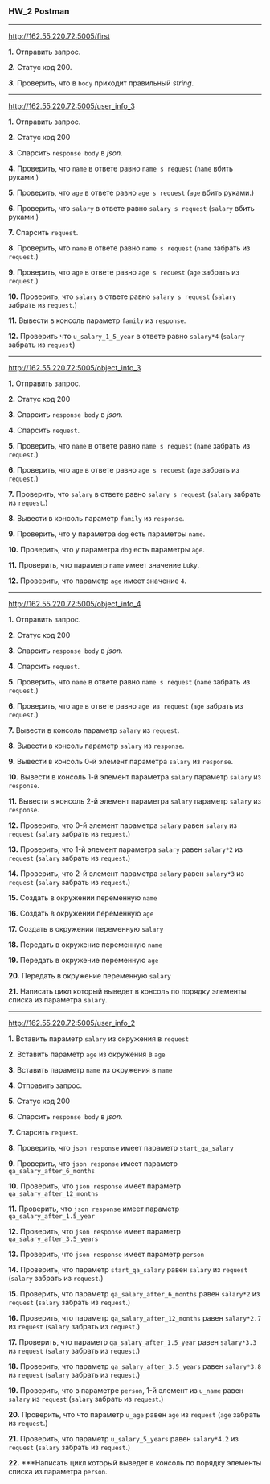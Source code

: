 ### HW_2 Postman

___
http://162.55.220.72:5005/first

**1.** Отправить запрос.

***2.*** Статус код 200.

***3.*** Проверить, что в `body` приходит правильный *string*.
___
http://162.55.220.72:5005/user_info_3

**1.** Отправить запрос.

**2.** Статус код 200

**3.** Спарсить `response body` в *json*.

**4.** Проверить, что `name` в ответе равно `name s request` (`name` вбить руками.)

**5.** Проверить, что `age` в ответе равно `age s request` (`age` вбить руками.)

**6.** Проверить, что `salary` в ответе равно `salary s request` (`salary` вбить руками.)

**7.** Спарсить `request`.

**8.** Проверить, что `name` в ответе равно `name s request` (`name` забрать из `request`.)

**9.** Проверить, что `age` в ответе равно `age s request` (`age` забрать из `request`.)

**10.** Проверить, что `salary` в ответе равно `salary s request` (`salary` забрать из `request`.)

**11.** Вывести в консоль параметр `family` из `response`.

**12.** Проверить что `u_salary_1_5_year` в ответе равно `salary*4` (`salary` забрать из `request`)
___
http://162.55.220.72:5005/object_info_3

**1.** Отправить запрос.

**2.** Статус код 200

**3.** Спарсить `response body` в *json*.

**4.** Спарсить `request`.

**5.** Проверить, что `name` в ответе равно `name s request` (`name` забрать из `request`.)

**6.** Проверить, что `age` в ответе равно `age s request` (`age` забрать из `request`.)

**7.** Проверить, что `salary` в ответе равно `salary s request` (`salary` забрать из `request`.)

**8.** Вывести в консоль параметр `family` из `response`.

**9.** Проверить, что у параметра `dog` есть параметры `name`.

**10.** Проверить, что у параметра `dog` есть параметры `age`.

**11.** Проверить, что параметр `name` имеет значение `Luky`.

**12.** Проверить, что параметр `age` имеет значение `4`.
___
http://162.55.220.72:5005/object_info_4

**1.** Отправить запрос.

**2.** Статус код 200

**3.** Спарсить `response body` в *json*.

**4.** Спарсить `request`.

**5.** Проверить, что `name` в ответе равно `name s request` (`name` забрать из `request`.)

**6.** Проверить, что `age` в ответе равно `age из request` (`age` забрать из `request`.)

**7.** Вывести в консоль параметр `salary` из `request`.

**8.** Вывести в консоль параметр `salary` из `response`.

**9.** Вывести в консоль 0-й элемент параметра `salary` из `response`.

**10.** Вывести в консоль 1-й элемент параметра `salary` параметр `salary` из `response`.

**11.** Вывести в консоль 2-й элемент параметра `salary` параметр `salary` из `response`.

**12.** Проверить, что 0-й элемент параметра `salary` равен `salary` из `request` (`salary` забрать из `request`.)

**13.** Проверить, что 1-й элемент параметра `salary` равен `salary*2` из `request` (`salary` забрать из `request`.)

**14.** Проверить, что 2-й элемент параметра `salary` равен `salary*3` из `request` (`salary` забрать из `request`.)

**15.** Создать в окружении переменную `name`

**16.** Создать в окружении переменную `age`

**17.** Создать в окружении переменную `salary`

**18.** Передать в окружение переменную `name`

**19.** Передать в окружение переменную `age`

**20.** Передать в окружение переменную `salary`

**21.** Написать цикл который выведет в консоль по порядку элементы списка из параметра `salary`.
___
http://162.55.220.72:5005/user_info_2

**1.** Вставить параметр `salary` из окружения в `request`

**2.** Вставить параметр `age` из окружения в `age`

**3.** Вставить параметр `name` из окружения в `name`

**4.** Отправить запрос.

**5.** Статус код 200

**6.** Спарсить `response body` в *json*.

**7.** Спарсить `request`.

**8.** Проверить, что `json response` имеет параметр `start_qa_salary`

**9.** Проверить, что `json response` имеет параметр `qa_salary_after_6_months`

**10.** Проверить, что `json response` имеет параметр `qa_salary_after_12_months`

**11.** Проверить, что `json response` имеет параметр `qa_salary_after_1.5_year`

**12.** Проверить, что `json response` имеет параметр `qa_salary_after_3.5_years`

**13.** Проверить, что `json response` имеет параметр `person`

**14.** Проверить, что параметр `start_qa_salary` равен `salary` из `request` (`salary` забрать из `request`.)

**15.** Проверить, что параметр `qa_salary_after_6_months` равен `salary*2` из `request` (`salary` забрать из `request`.)

**16.** Проверить, что параметр `qa_salary_after_12_months` равен `salary*2.7` из `request` (`salary` забрать из `request`.)

**17.** Проверить, что параметр `qa_salary_after_1.5_year` равен `salary*3.3` из `request` (`salary` забрать из `request`.)

**18.** Проверить, что параметр `qa_salary_after_3.5_years` равен `salary*3.8` из `request` (`salary` забрать из `request`.)

**19.** Проверить, что в параметре `person`, 1-й элемент из `u_name` равен `salary` из `request` (`salary` забрать из `request`.)

**20.** Проверить, что что параметр `u_age` равен `age` из `request` (`age` забрать из `request`.)

**21.** Проверить, что параметр `u_salary_5_years` равен `salary*4.2` из `request` (`salary` забрать из `request`.)

**22.** ***Написать цикл который выведет в консоль по порядку элементы списка из параметра `person`.
